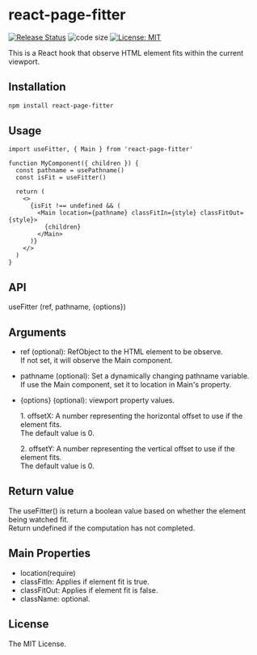 # react-page-fitter

[![Release Status](https://img.shields.io/github/release/su-pull/react-page-fitter.svg)](https://github.com/su-pull/react-page-fitter/releases/latest)
![code size](https://img.shields.io/github/languages/code-size/su-pull/react-page-fitter)
[![License: MIT](https://img.shields.io/badge/License-MIT-blue.svg)](https://opensource.org/licenses/MIT)

This is a React hook that observe HTML element fits within the current viewport.

## Installation

```sh
npm install react-page-fitter
```

## Usage

```tsx
import useFitter, { Main } from 'react-page-fitter'

function MyComponent({ children }) {
  const pathname = usePathname()
  const isFit = useFitter()

  return (
    <>
      {isFit !== undefined && (
        <Main location={pathname} classFitIn={style} classFitOut={style}>
          {children}
        </Main>
      )}
    </>
  )
}
```

## API

useFitter (ref, pathname, {options})

## Arguments

- ref (optional): RefObject to the HTML element to be observe.  
  If not set, it will observe the Main component.

- pathname (optional): Set a dynamically changing pathname variable.  
  If use the Main component, set it to location in Main's property.

- {options} (optional): viewport property values.

  1\. offsetX: A number representing the horizontal offset to use if the element fits.  
  The default value is 0.

  2\. offsetY: A number representing the vertical offset to use if the element fits.  
  The default value is 0.

## Return value

The useFitter() is return a boolean value based on whether the element being watched fit.  
Return undefined if the computation has not completed.

## Main Properties

- location(require)
- classFitIn: Applies if element fit is true.
- classFitOut: Applies if element fit is false.
- className: optional.

## License

The MIT License.
